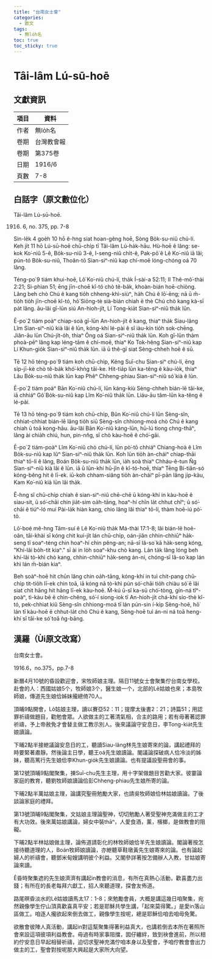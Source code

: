 ```yaml
---
title: "台南女士會"
categories:
  - 散文
tags:
  - 無lo̍h名
toc: true
toc_sticky: true
---
```


# Tâi-lâm Lú-sū-hoē

## 文獻資訊

| 項目 | 資料 |
|---|---|
| 作者 | 無lo̍h名 |
| 卷期 | 台灣教會報 |
| 卷期 | 第375卷 |
| 日期 | 1916/6 |
| 頁數 | 7-8 |

## 白話字（原文數位化）

Tâi-lâm Lú-sū-hoē.

1916. 6, no. 375, pp. 7-8

Sin-le̍k 4 goe̍h 10 hō ê-hng siat hoan-gêng hoē, Sòng Bo̍k-su-niû chú-lí. Keh ji̍t 11 hō Lú-sū-hoē chū-chi̍p tī Tâi-lâm Lú-ha̍k-hāu. Hù-hoē ê lâng: se-kok Ko͘-niû 5-ê, Bo̍k-su-niû 3-ê, I-seng-niû chi̍t-ê, Pak-pō͘ ê Lê Ko͘-niû iā lâi; pún-tó Bo̍k-su-niû, Thoân-tō Sian-siⁿ-niû kap chí-moē lóng-chóng oá 70 lâng.

Téng-po͘ 9 tiám khui-hoē, Lô͘ Ko͘-niû chú-lí, tha̍k Í-sài-a 52:11; II Thê-mô͘-thài 2:21; Si-phian 51; ēng jīn-choē kî-tó chò tê-ba̍k, khoàn-bián hoē-chiòng. Lâng beh chò Chú ê kang tio̍h chheng-khì-siùⁿ, ha̍h Chú ê lō͘-ēng; nā ū m̄-tio̍h tio̍h jīn-choē kî-tó, hō͘ Siōng-tè sià-bián chiah ē thè Chú chò kang kà-sī pa̍t lâng. āu-lâi gī-lūn siú An-hioh-ji̍t, Lí Tong-kia̍t Sian-siⁿ-niû tha̍k lūn.

Ē-po͘ 2 tiám poàⁿ chiap-soà gī-lūn An-hioh-ji̍t ê kang, thiaⁿ tha̍k Siau-lâng Lîm Sian-siⁿ-niû kià lâi ê lūn, kóng-khí lé-pài ê sî iàu-kín tio̍h sok-chēng. Jiân-āu lūn Chú-ji̍t-o̍h, thiaⁿ Ông oá Sian-siⁿ-niû tha̍k lūn. Koh gī-lūn thàm phoà-pēⁿ lâng kap léng-tām ê chí-moē, thiaⁿ Ko Tok-hêng Sian-siⁿ-niû kap Lí Khun-gio̍k Sian-siⁿ-niû tha̍k lūn. iā ū thê-gī siat Sèng-chheh hoē ê sū.

Tē 12 hō téng-po͘ 9 tiám koh chū-chi̍p, Kéng Suī-chu Sian-siⁿ chú-lí, ēng si̍p-jī-kè chò tê-ba̍k khó͘-khǹg tāi-ke. Hit-tia̍p lūn ka-têng ê kàu-io̍k, thiaⁿ Lâu Bo̍k-su-niû tha̍k lūn kap Phêⁿ Chheng-phiau Sian-siⁿ-niû só͘ kià ê lūn.

Ē-po͘ 2 tiám poàⁿ Bān Ko͘-niû chú-lí, lūn káng-kiù Sèng-chheh bián-lē tāi-ke, iā chhiáⁿ Gô͘ Bo̍k-su-niû kap Lîm Ko͘-niû tha̍k lūn. Liáu-āu tâm-lūn ka-têng ê lé-pài.

Tē 13 hō téng-po͘ 9 tiám koh chū-chi̍p, Bûn Ko͘-niû chú-lí lūn Sèng-sîn, chhiat-chhiat bián-lē lâng tio̍h siū Sèng-sîn chhiong-moá chò Chú ê kang chiah ū toā kong-hāu. āu-lâi Bān Ko͘-niû káng-lūn, hū-lú tiong chng-thāⁿ, lâng ài chia̍h chiú, hun, pin-nn̂g, sī chò kàu-hoē ê chó͘-gāi.

Ē-po͘ 2 tiám-poàⁿ Lîm Ko͘-niû chò chú-lí, lūn pò͘-tō chhiáⁿ Chiang-hoà ê Lîm Bo̍k-su-niû kap Iûⁿ Sian-siⁿ-niû tha̍k lūn. Koh lūn tio̍h àn-cháiⁿ chiap-thāi thiaⁿ tō-lí ê lâng, Boán Bo̍k-su-niû tha̍k lūn, ia̍h soà thiaⁿ Chháu-ê-tun N̂g Sian-siⁿ-niû kià lâi ê lūn. iā ū lūn-khí hū-jîn ê kî-tó-hoē, thiaⁿ Tēng Bí-tiân-só kóng-bêng hit ê lī-ek. iū-koh chham-siâng tio̍h àn-cháiⁿ pī-pān lâng ji̍p-kàu, Kam Ko͘-niû kià lūn lâi tha̍k.

Ê-hng sî chū-chi̍p chiah ê sian-siⁿ-niû chē-chē ū kóng-khí in kàu-hoē ê siau-sit, ū só͘-chāi chin jia̍t-sim oa̍h-tāng, hoaⁿ-hí chīn la̍t chhut chîⁿ; ū só͘-chāi ê tiúⁿ-ló muí Pài-la̍k hiàn kang, chio lâng lâi thiaⁿ tō-lí, thàm hoē-iú pò͘-tō.

Lō͘-boé mê-hng Tām-suí ê Lê Ko͘-niû tha̍k Má-thài 17:1-8; lâi bián-lē hoē-oân, tāi-khài sī kóng chit kuí-ji̍t lán chū-chi̍p, oán-jiân chhin-chhiūⁿ ha̍k-seng tī soaⁿ-téng chin hoaⁿ-hí chin pêng-an; nā-sī Iâ-so͘ kā ha̍k-seng kóng, "Khí-lâi bo̍h-tit kiaⁿ." sī ài in lo̍h soaⁿ-khu chò kang. Lán ta̍k lâng lóng beh khí-lâi tò-khì chò kang, chhin-chhiūⁿ ha̍k-seng án-ni, chóng-sī Iâ-so͘ kap lán khì lán m̄-bián kiaⁿ.

Beh soàⁿ-hoē hit chūn lâng chin oa̍h-tāng, kóng-khí in tuì chit-pang chū-chi̍p tit-tio̍h lī-ek chin toā, iā kóng nā tò-khì pún só͘-chāi tio̍h chiàu só͘ ē lâi siat chit hāng hit hāng lī-ek kàu-hoē. M̄-kú ū-sî ka-sū chó͘-tòng, gín-ná tîⁿ-poàⁿ, tì-kàu bē ē chìn-chêng, só͘-í siong-iok tī An-hioh-ji̍t chá-khí sio-thè kî-tó, pek-chhiat kiû Sèng-sîn chhiong-moá tī lán pún-sin í-ki̍p Sèng-hoē, hō͘ lán tī kàu-hoē ē chhut-la̍t chò Chú ê kang, Sèng-hoē tuì án-ni ná toā heng-khí sī tāi-ke só͘ toā ǹg-bāng.

## 漢羅（Ùi原文改寫）

台南女士會。

1916.6，no.375，pp.7-8

新曆4月10號的昏設歡迎會，宋牧師娘主理。隔日11號女士會聚集佇台南女學校。赴會的人：西國姑娘5个，牧師娘3个，醫生娘一个，北部的Lê姑娘也來；本島牧師娘，傳道先生娘佮姊妹攏總倚70人。

頂晡9點開會，Lô͘姑娘主理，讀以賽亞52：11；提摩太後書2：21；詩篇51；用認罪祈禱做題目，勸勉會眾。人欲做主的工著清氣相，合主的路用；若有毋著著認罪祈禱，予上帝赦免才會替主做工教示別人。後來議論守安息日，李Tong-kia̍t先生娘讀論。

下晡2點半接紲議論安息日的工，聽讀Siau-lâng林先生娘寄來的論，講起禮拜的時要緊著肅靜。然後論主日學，聽王oá先生娘讀論。閣議論探破病人佮冷淡的姊妹，聽高篤行先生娘佮李Khun-gio̍k先生娘讀論。也有提議設聖冊會的事。

第12號頂晡9點閣聚集，揀Suī-chu先生主理，用十字架做題目苦勸大家。彼霎論家庭的教育，聽劉牧師娘讀論佮彭Chheng-phiau先生娘所寄的論。

下晡2點半萬姑娘主理，論講究聖冊勉勵大家，也請吳牧師娘佮林姑娘讀論。了後談論家庭的禮拜。

第13號頂晡9點閣聚集，文姑娘主理論聖神，切切勉勵人著受聖神充滿做主的工才有大功效。後來萬姑娘講論，婦女中裝thāⁿ，人愛食酒，薰，檳榔，是做教會的阻礙。

下晡2點半林姑娘做主理，論佈道請彰化的林牧師娘佮羊先生娘讀論。閣論著按怎接待聽道理的人，Boán牧師娘讀論，亦紲聽草鞋墩黃先生娘寄來的論。也有論起婦人的祈禱會，聽鄧米甸嫂講明彼个利益。又閣參詳著按怎備辦人入教，甘姑娘寄論來讀。

Ê昏時聚集遮的先生娘濟濟有講起in教會的消息，有所在真熱心活動，歡喜盡力出錢；有所在的長老每拜六獻工，招人來聽道理，探會友佈道。

路尾暝昏淡水的Lê姑娘讀馬太17：1-8；來勉勵會員，大概是講這幾日咱聚集，宛然親像學生佇山頂真歡喜真平安；若是耶穌共學生講，「起來莫得驚。」是愛in落山區做工。咱逐人攏欲起來倒去做工，親像學生按呢，總是耶穌佮咱去咱毋免驚。

欲散會彼陣人真活動，講起in對這幫聚集得著利益真大，也講若倒去本所在著照所會來設這項彼項利益教會。毋過有時家事阻擋，囡仔纏絆，致到袂會進前，所以相約佇安息日早起相替祈禱，迫切求聖神充滿佇咱本身以及聖會，予咱佇教會會出力做主的工，聖會對按呢那大興起是大家所大向望。
